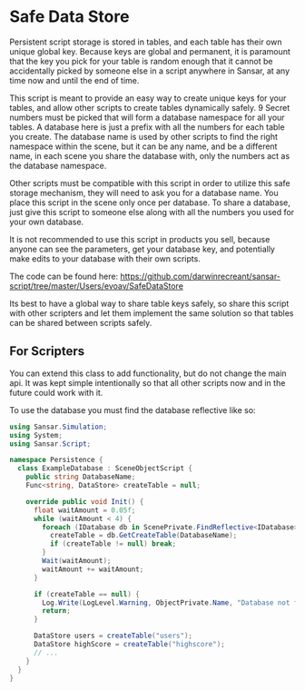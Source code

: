 # Safe Data Store

Persistent script storage is stored in tables, and each table has their own unique global key. Because keys are global and permanent, it is paramount that the key you pick for your table is random enough that it cannot be accidentally picked by someone else in a script anywhere in Sansar, at any time now and until the end of time.

This script is meant to provide an easy way to create unique keys for your tables, and allow other scripts to create tables dynamically safely. 9 Secret numbers must be picked that will form a database namespace for all your tables. A database here is just a prefix with all the numbers for each table you create. The database name is used by other scripts to find the right namespace within the scene, but it can be any name, and be a different name, in each scene you share the database with, only the numbers act as the database namespace.

Other scripts must be compatible with this script in order to utilize this safe storage mechanism, they will need to ask you for a database name. You place this script in the scene only once per database. To share a database, just give this script to someone else along with all the numbers you used for your own database.

It is not recommended to use this script in products you sell, because anyone can see the parameters, get your database key, and potentially make edits to your database with their own scripts.

The code can be found here:
https://github.com/darwinrecreant/sansar-script/tree/master/Users/evoav/SafeDataStore

Its best to have a global way to share table keys safely, so share this script with other scripters and let them implement the same solution so that tables can be shared between scripts safely.

## For Scripters

You can extend this class to add functionality, but do not change the main api. It was kept simple intentionally so that all other scripts now and in the future could work with it.

To use the database you must find the database reflective like so:

```csharp
using Sansar.Simulation;
using System;
using Sansar.Script;

namespace Persistence {
  class ExampleDatabase : SceneObjectScript {
    public string DatabaseName;
    Func<string, DataStore> createTable = null;

    override public void Init() {
      float waitAmount = 0.05f;
      while (waitAmount < 4) {
        foreach (IDatabase db in ScenePrivate.FindReflective<IDatabase>("Persistence.Database")) {
          createTable = db.GetCreateTable(DatabaseName);
          if (createTable != null) break;
        }
        Wait(waitAmount);
        waitAmount += waitAmount;
      }

      if (createTable == null) {
        Log.Write(LogLevel.Warning, ObjectPrivate.Name, "Database not found: " + DatabaseName);
        return;
      }

      DataStore users = createTable("users");
      DataStore highScore = createTable("highscore");
      // ...
    }
  }
}
```